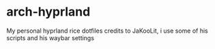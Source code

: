 # arch-hyprland
My personal hyprland rice dotfiles
credits to JaKooLit, i use some of his scripts and his waybar settings

